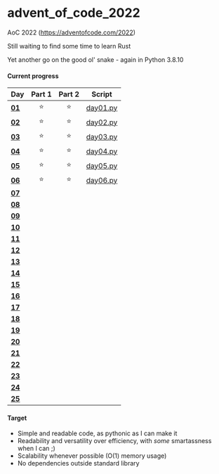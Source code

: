 # advent_of_code_2022
AoC 2022 (https://adventofcode.com/2022)

Still waiting to find some time to learn Rust

Yet another go on the good ol' snake - again in Python 3.8.10

#### Current progress

| Day                                            | Part 1 | Part 2 | Script            |
| ---------------------------------------------- | :----: | :----: | :---------------: |
| **[01](https://adventofcode.com/2022/day/1)**  | ⭐ | ⭐ | [day01.py](day01.py) |
| **[02](https://adventofcode.com/2022/day/2)**  | ⭐ | ⭐ | [day02.py](day02.py) |
| **[03](https://adventofcode.com/2022/day/3)**  | ⭐ | ⭐ | [day03.py](day03.py) |
| **[04](https://adventofcode.com/2022/day/4)**  | ⭐ | ⭐ | [day04.py](day04.py) |
| **[05](https://adventofcode.com/2022/day/5)**  | ⭐ | ⭐ | [day05.py](day05.py) |
| **[06](https://adventofcode.com/2022/day/6)**  | ⭐ | ⭐ | [day06.py](day06.py) |
| **[07](https://adventofcode.com/2022/day/7)**  ||||
| **[08](https://adventofcode.com/2022/day/8)**  ||||
| **[09](https://adventofcode.com/2022/day/9)**  ||||
| **[10](https://adventofcode.com/2022/day/10)** ||||
| **[11](https://adventofcode.com/2022/day/11)** ||||
| **[12](https://adventofcode.com/2022/day/12)** ||||
| **[13](https://adventofcode.com/2022/day/13)** ||||
| **[14](https://adventofcode.com/2022/day/14)** ||||
| **[15](https://adventofcode.com/2022/day/15)** ||||
| **[16](https://adventofcode.com/2022/day/16)** ||||
| **[17](https://adventofcode.com/2022/day/17)** ||||
| **[18](https://adventofcode.com/2022/day/18)** ||||
| **[19](https://adventofcode.com/2022/day/19)** ||||
| **[20](https://adventofcode.com/2022/day/20)** ||||
| **[21](https://adventofcode.com/2022/day/21)** ||||
| **[22](https://adventofcode.com/2022/day/22)** ||||
| **[23](https://adventofcode.com/2022/day/23)** ||||
| **[24](https://adventofcode.com/2022/day/24)** ||||
| **[25](https://adventofcode.com/2022/day/25)** ||||

#### Target
* Simple and readable code, as pythonic as I can make it
* Readability and versatility over efficiency, with *some* smartassness when I can ;)
* Scalability whenever possible (O(1) memory usage)
* No dependencies outside standard library